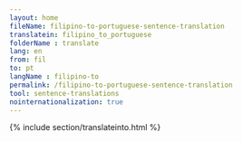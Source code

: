 ```yaml
---
layout: home
fileName: filipino-to-portuguese-sentence-translation
translatein: filipino_to_portuguese
folderName : translate
lang: en
from: fil
to: pt
langName : filipino-to
permalink: /filipino-to-portuguese-sentence-translation
tool: sentence-translations
nointernationalization: true
---
```

{% include section/translateinto.html %}
